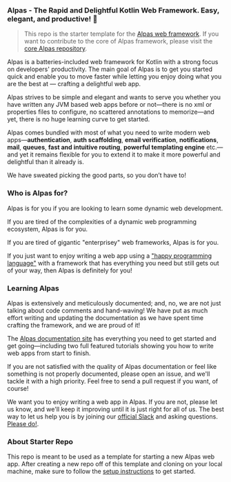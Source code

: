 ### Alpas - The Rapid and Delightful Kotlin Web Framework. Easy, elegant, and productive! 🚀

>This repo is the starter template for the [Alpas web framework](https://alpas.dev). If you want to contribute to
>the core of Alpas framework, please visit the [core Alpas repository](https://github.com/alpas/alpas).

Alpas is a batteries-included web framework for Kotlin with a strong focus on developers' productivity.
The main goal of Alpas is to get you started quick and enable you to move faster while
letting you enjoy doing what you are the best at — crafting a delightful web app.

Alpas strives to be simple and elegant and wants to serve you whether you have written any JVM based web
apps before or not—there is no xml or properties files to configure, no scattered annotations
to memorize—and yet, there is no huge learning curve to get started.

Alpas comes bundled with most of what you need to write modern web apps—**authentication**,
**auth scaffolding**, **email verification**, **notifications**, **mail**, **queues**,
**fast and intuitive routing**, **powerful templating engine** etc.—and yet it
remains flexible for you to extend it to make it more powerful and
delightful than it already is.

We have sweated picking the good parts, so you don’t have to!

### Who is Alpas for?

Alpas is for you if you are looking to learn some dynamic web development.

If you are tired of the complexities of a dynamic web programming ecosystem, Alpas is for you.

If you are tired of gigantic "enterprisey" web frameworks, Alpas is for you. 

If you just want to enjoy writing a web app using a ["happy programming language"][happy-kotlin] with a
framework that has everything you need but still gets out of your way, then Alpas is definitely for you!

### Learning Alpas

Alpas is extensively  and meticulously documented; and, no, we are not just talking about code
comments and hand-waving! We have put as much effort writing and updating the documentation as
we have spent time crafting the framework, and we are proud of it!

The [Alpas documentation site][alpas-docs] has everything you need to get started and get going—including
two full featured tutorials showing you how to write web apps from start to finish.

If you are not satisfied with the quality of Alpas documentation or feel like something is not properly
documented, please open an issue, and we'll tackle it with a high priority. Feel free to send a pull
request if you want, of course!

We want you to enjoy writing a web app in Alpas. If you are not, please let us know, and we'll keep it
improving until it is just right for all of us. The best way to let us help you is by joining our 
[official Slack][alpas-slack] and asking questions. [Please do!][alpas-slack].

### About Starter Repo

This repo is meant to be used as a template for starting a new Alpas web app. After creating a new
repo off of this template and cloning on your local machine, make sure to follow the
[setup instructions][alpas-setup] to get started.


[happy-kotlin]: https://medium.com/signal-v-noise/kotlin-makes-me-a-happier-better-programmer-1fc668724563
[alpas-slack]: https://join.slack.com/t/alpasdev/shared_invite/enQtODcwMjE1MzMxODQ3LTJjZWMzOWE5MzBlYzIzMWQ2MTcxN2M2YjU3MTQ5ZDE4NjBmYjY1YTljOGIwYmJmYWFlYjc4YTcwMDFmZDIzNDE
[alpas-docs]: https://alpas.dev/docs
[alpas-setup]: https://alpas.dev/docs/installation

